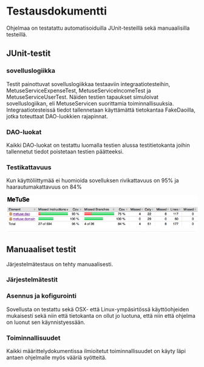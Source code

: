 # Testausdokumentti

Ohjelmaa on testatattu automatisoiduilla JUnit-testeillä sekä manuaalisilla testeillä.

## JUnit-testit

### sovelluslogiikka

Testit painottuvat sovelluslogiikkaa testaaviin integraatiotesteihin, MetuseServiceExpenseTest, MetuseServiceIncomeTest ja  MetuseServiceUserTest.
Näiden testien tapaukset simuloivat sovelluslogiikan, eli MetuseServicen suorittamia toiminnallisuuksia. Integraatiotesteissä tiedot tallennetaan käyttämättä tietokantaa FakeDaoilla, jotka toteuttaat DAO-luokkien rajapinnat.

### DAO-luokat

Kaikki DAO-luokat on testattu luomalla testien alussa testitietokanta joihin tallennetut tiedot poistetaan testien päätteeksi.

### Testikattavuus

Kun käyttöliittymää ei huomioida sovelluksen rivikattavuus on 95% ja haarautumakattavuus on 84%

<img src="https://github.com/HiskiR/ot-harjoitustyo/blob/master/dokumentaatio/kuvat/Testauskattavuus.png" width="800">

## Manuaaliset testit

Järjestelmätestaus on tehty manuaalisesti.

### Järjestelmätestit

### Asennus ja kofigurointi

Sovellusta on testattu sekä OSX- että Linux-ympäsirtössä käyttöohjeiden mukaisesti sekä niin että tietokanta on ollut jo luotuna, että niin että ohjelma on luonut sen käynnistyessään.

### Toiminnallisuudet

Kaikki määrittelydokumentissa ilmioitetut toiminnallisuudet on käyty läpi antaen ohjelmalle myös vääriä syötteitä.



